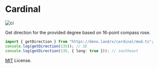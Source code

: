 # Cardinal

![ci](https://github.com/satyarohith/cardinal/actions/workflows/ci.yml/badge.svg)

Get direction for the provided degree based on 16-point compass rose.

```ts
import { getDirection } from "https://deno.land/x/cardinal/mod.ts";
console.log(getDirection(135)); // SE
console.log(getDirection(135, { long: true })); // southeast
```

[MIT](LICENSE) License.
